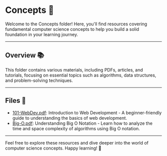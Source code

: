 # Concepts 🧠

Welcome to the Concepts folder! Here, you'll find resources covering fundamental computer science concepts to help you build a solid foundation in your learning journey.

---
## Overview 📚

This folder contains various materials, including PDFs, articles, and tutorials, focusing on essential topics such as algorithms, data structures, and problem-solving techniques.

---
## Files 📄

- [101-WebDev.pdf](101-WebDev.pdf): Introduction to Web Development - A beginner-friendly guide to understanding the basics of web development.
- [Big-O.pdf](Big-O.pdf): Understanding Big O Notation - Learn how to analyze the time and space complexity of algorithms using Big O notation.

---
Feel free to explore these resources and dive deeper into the world of computer science concepts. Happy learning! 🚀
